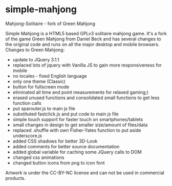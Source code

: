 # simple-mahjong
Mahjong-Solitaire - fork of Green Mahjong

Simple Mahjong is a HTML5 based GPLv3 solitaire mahjong game. It's a fork of the game Green Mahjong from Daniel Beck and has several changes to the original code and runs on all the major desktop and mobile browsers.
Changes to Green Mahjong:

- update to JQuery 3.1.1
- replaced lots of jquery with Vanilla JS to gain more responsiveness for mobile
- no locales - fixed English language
- only one theme (Classic)
- button for fullscreen mode
- eliminated all time and point measurements for relaxed gaming;)
- erased unused functions and consolidated small functions to get less function calls
- put sparouter.js to main js file
- substituted fastclick.js and put code to main js file
- simple touch support for faster touch on smartphones/tablets
- small changes in design to get smaller size/amount of files/data
- replaced .shuffle with own Fisher-Yates function to put aside underscore.js
- added CSS shadows for better 3D-Look
- added comments for better source documentation
- added global variable for caching some JQuery calls to DOM
- changed css animations
- changed button icons from png to icon font

Artwork is under the CC-BY-NC license and can not be used in commercial products. 
